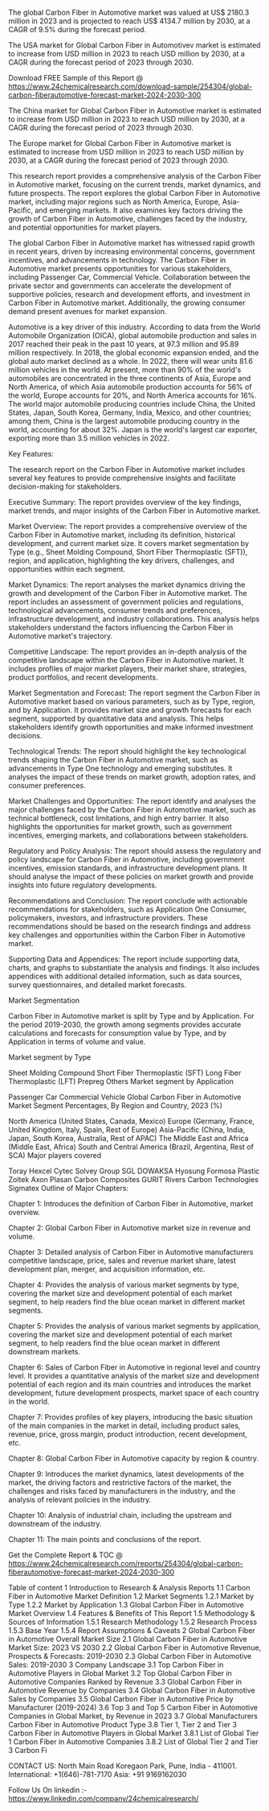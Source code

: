 The global Carbon Fiber in Automotive market was valued at US$ 2180.3 million in 2023 and is projected to reach US$ 4134.7 million by 2030, at a CAGR of 9.5% during the forecast period.

The USA market for Global Carbon Fiber in Automotivev market is estimated to increase from USD million in 2023 to reach USD million by 2030, at a CAGR during the forecast period of 2023 through 2030.

Download FREE Sample of this Report @ https://www.24chemicalresearch.com/download-sample/254304/global-carbon-fiberautomotive-forecast-market-2024-2030-300

The China market for Global Carbon Fiber in Automotive market is estimated to increase from USD million in 2023 to reach USD million by 2030, at a CAGR during the forecast period of 2023 through 2030.

The Europe market for Global Carbon Fiber in Automotive market is estimated to increase from USD million in 2023 to reach USD million by 2030, at a CAGR during the forecast period of 2023 through 2030.

This research report provides a comprehensive analysis of the Carbon Fiber in Automotive market, focusing on the current trends, market dynamics, and future prospects. The report explores the global Carbon Fiber in Automotive market, including major regions such as North America, Europe, Asia-Pacific, and emerging markets. It also examines key factors driving the growth of Carbon Fiber in Automotive, challenges faced by the industry, and potential opportunities for market players.

The global Carbon Fiber in Automotive market has witnessed rapid growth in recent years, driven by increasing environmental concerns, government incentives, and advancements in technology. The Carbon Fiber in Automotive market presents opportunities for various stakeholders, including Passenger Car, Commercial Vehicle. Collaboration between the private sector and governments can accelerate the development of supportive policies, research and development efforts, and investment in Carbon Fiber in Automotive market. Additionally, the growing consumer demand present avenues for market expansion.

Automotive is a key driver of this industry. According to data from the World Automobile Organization (OICA), global automobile production and sales in 2017 reached their peak in the past 10 years, at 97.3 million and 95.89 million respectively. In 2018, the global economic expansion ended, and the global auto market declined as a whole. In 2022, there will wear units 81.6 million vehicles in the world. At present, more than 90% of the world's automobiles are concentrated in the three continents of Asia, Europe and North America, of which Asia automobile production accounts for 56% of the world, Europe accounts for 20%, and North America accounts for 16%. The world major automobile producing countries include China, the United States, Japan, South Korea, Germany, India, Mexico, and other countries; among them, China is the largest automobile producing country in the world, accounting for about 32%. Japan is the world's largest car exporter, exporting more than 3.5 million vehicles in 2022.

Key Features:

The research report on the Carbon Fiber in Automotive market includes several key features to provide comprehensive insights and facilitate decision-making for stakeholders.

Executive Summary: The report provides overview of the key findings, market trends, and major insights of the Carbon Fiber in Automotive market.

Market Overview: The report provides a comprehensive overview of the Carbon Fiber in Automotive market, including its definition, historical development, and current market size. It covers market segmentation by Type (e.g., Sheet Molding Compound, Short Fiber Thermoplastic (SFT)), region, and application, highlighting the key drivers, challenges, and opportunities within each segment.

Market Dynamics: The report analyses the market dynamics driving the growth and development of the Carbon Fiber in Automotive market. The report includes an assessment of government policies and regulations, technological advancements, consumer trends and preferences, infrastructure development, and industry collaborations. This analysis helps stakeholders understand the factors influencing the Carbon Fiber in Automotive market's trajectory.

Competitive Landscape: The report provides an in-depth analysis of the competitive landscape within the Carbon Fiber in Automotive market. It includes profiles of major market players, their market share, strategies, product portfolios, and recent developments.

Market Segmentation and Forecast: The report segment the Carbon Fiber in Automotive market based on various parameters, such as by Type, region, and by Application. It provides market size and growth forecasts for each segment, supported by quantitative data and analysis. This helps stakeholders identify growth opportunities and make informed investment decisions.

Technological Trends: The report should highlight the key technological trends shaping the Carbon Fiber in Automotive market, such as advancements in Type One technology and emerging substitutes. It analyses the impact of these trends on market growth, adoption rates, and consumer preferences.

Market Challenges and Opportunities: The report identify and analyses the major challenges faced by the Carbon Fiber in Automotive market, such as technical bottleneck, cost limitations, and high entry barrier. It also highlights the opportunities for market growth, such as government incentives, emerging markets, and collaborations between stakeholders.

Regulatory and Policy Analysis: The report should assess the regulatory and policy landscape for Carbon Fiber in Automotive, including government incentives, emission standards, and infrastructure development plans. It should analyse the impact of these policies on market growth and provide insights into future regulatory developments.

Recommendations and Conclusion: The report conclude with actionable recommendations for stakeholders, such as Application One Consumer, policymakers, investors, and infrastructure providers. These recommendations should be based on the research findings and address key challenges and opportunities within the Carbon Fiber in Automotive market.

Supporting Data and Appendices: The report include supporting data, charts, and graphs to substantiate the analysis and findings. It also includes appendices with additional detailed information, such as data sources, survey questionnaires, and detailed market forecasts.

Market Segmentation

Carbon Fiber in Automotive market is split by Type and by Application. For the period 2019-2030, the growth among segments provides accurate calculations and forecasts for consumption value by Type, and by Application in terms of volume and value.

Market segment by Type

Sheet Molding Compound
Short Fiber Thermoplastic (SFT)
Long Fiber Thermoplastic (LFT)
Prepreg
Others
Market segment by Application

Passenger Car
Commercial Vehicle
Global Carbon Fiber in Automotive Market Segment Percentages, By Region and Country, 2023 (%)

North America (United States, Canada, Mexico)
Europe (Germany, France, United Kingdom, Italy, Spain, Rest of Europe)
Asia-Pacific (China, India, Japan, South Korea, Australia, Rest of APAC)
The Middle East and Africa (Middle East, Africa)
South and Central America (Brazil, Argentina, Rest of SCA)
Major players covered

Toray
Hexcel
Cytec Solvey Group
SGL
DOWAKSA
Hyosung
Formosa Plastic
Zoltek
Axon
Plasan Carbon Composites
GURIT
Rivers Carbon Technologies
Sigmatex
Outline of Major Chapters:

Chapter 1: Introduces the definition of Carbon Fiber in Automotive, market overview.

Chapter 2: Global Carbon Fiber in Automotive market size in revenue and volume.

Chapter 3: Detailed analysis of Carbon Fiber in Automotive manufacturers competitive landscape, price, sales and revenue market share, latest development plan, merger, and acquisition information, etc.

Chapter 4: Provides the analysis of various market segments by type, covering the market size and development potential of each market segment, to help readers find the blue ocean market in different market segments.

Chapter 5: Provides the analysis of various market segments by application, covering the market size and development potential of each market segment, to help readers find the blue ocean market in different downstream markets.

Chapter 6: Sales of Carbon Fiber in Automotive in regional level and country level. It provides a quantitative analysis of the market size and development potential of each region and its main countries and introduces the market development, future development prospects, market space of each country in the world.

Chapter 7: Provides profiles of key players, introducing the basic situation of the main companies in the market in detail, including product sales, revenue, price, gross margin, product introduction, recent development, etc.

Chapter 8: Global Carbon Fiber in Automotive capacity by region & country.

Chapter 9: Introduces the market dynamics, latest developments of the market, the driving factors and restrictive factors of the market, the challenges and risks faced by manufacturers in the industry, and the analysis of relevant policies in the industry.

Chapter 10: Analysis of industrial chain, including the upstream and downstream of the industry.

Chapter 11: The main points and conclusions of the report.

Get the Complete Report & TOC @ https://www.24chemicalresearch.com/reports/254304/global-carbon-fiberautomotive-forecast-market-2024-2030-300

Table of content
1 Introduction to Research & Analysis Reports
1.1 Carbon Fiber in Automotive Market Definition
1.2 Market Segments
1.2.1 Market by Type
1.2.2 Market by Application
1.3 Global Carbon Fiber in Automotive Market Overview
1.4 Features & Benefits of This Report
1.5 Methodology & Sources of Information
1.5.1 Research Methodology
1.5.2 Research Process
1.5.3 Base Year
1.5.4 Report Assumptions & Caveats
2 Global Carbon Fiber in Automotive Overall Market Size
2.1 Global Carbon Fiber in Automotive Market Size: 2023 VS 2030
2.2 Global Carbon Fiber in Automotive Revenue, Prospects & Forecasts: 2019-2030
2.3 Global Carbon Fiber in Automotive Sales: 2019-2030
3 Company Landscape
3.1 Top Carbon Fiber in Automotive Players in Global Market
3.2 Top Global Carbon Fiber in Automotive Companies Ranked by Revenue
3.3 Global Carbon Fiber in Automotive Revenue by Companies
3.4 Global Carbon Fiber in Automotive Sales by Companies
3.5 Global Carbon Fiber in Automotive Price by Manufacturer (2019-2024)
3.6 Top 3 and Top 5 Carbon Fiber in Automotive Companies in Global Market, by Revenue in 2023
3.7 Global Manufacturers Carbon Fiber in Automotive Product Type
3.8 Tier 1, Tier 2 and Tier 3 Carbon Fiber in Automotive Players in Global Market
3.8.1 List of Global Tier 1 Carbon Fiber in Automotive Companies
3.8.2 List of Global Tier 2 and Tier 3 Carbon Fi

CONTACT US:
North Main Road Koregaon Park, Pune, India - 411001.
International: +1(646)-781-7170
Asia: +91 9169162030

Follow Us On linkedin :- https://www.linkedin.com/company/24chemicalresearch/
